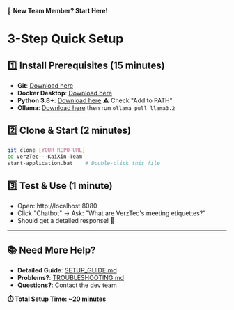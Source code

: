 🚀 **New Team Member? Start Here!**

# 3-Step Quick Setup

## 1️⃣ Install Prerequisites (15 minutes)
- **Git**: [Download here](https://git-scm.com/download/windows)
- **Docker Desktop**: [Download here](https://www.docker.com/products/docker-desktop/) 
- **Python 3.8+**: [Download here](https://www.python.org/downloads/) ⚠️ Check "Add to PATH"
- **Ollama**: [Download here](https://ollama.ai) then run `ollama pull llama3.2`

## 2️⃣ Clone & Start (2 minutes)
```bash
git clone [YOUR_REPO_URL]
cd VerzTec---KaiXin-Team
start-application.bat    # Double-click this file
```

## 3️⃣ Test & Use (1 minute)
- Open: http://localhost:8080
- Click "Chatbot" → Ask: "What are VerzTec's meeting etiquettes?"
- Should get a detailed response! 🎉

---

## 📚 Need More Help?
- **Detailed Guide**: [SETUP_GUIDE.md](SETUP_GUIDE.md)
- **Problems?**: [TROUBLESHOOTING.md](TROUBLESHOOTING.md)
- **Questions?**: Contact the dev team

**⏱️ Total Setup Time: ~20 minutes**
